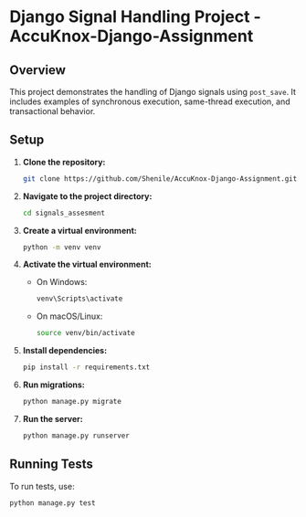 
# Django Signal Handling Project - AccuKnox-Django-Assignment

## Overview

This project demonstrates the handling of Django signals using `post_save`. It includes examples of synchronous execution, same-thread execution, and transactional behavior.

## Setup

1. **Clone the repository:**
   ```bash
   git clone https://github.com/Shenile/AccuKnox-Django-Assignment.git
   ```

2. **Navigate to the project directory:**
   ```bash
   cd signals_assesment
   ```

3. **Create a virtual environment:**
   ```bash
   python -m venv venv
   ```

4. **Activate the virtual environment:**

   - On Windows:
     ```bash
     venv\Scripts\activate
     ```

   - On macOS/Linux:
     ```bash
     source venv/bin/activate
     ```

5. **Install dependencies:**
   ```bash
   pip install -r requirements.txt
   ```

6. **Run migrations:**
   ```bash
   python manage.py migrate
   ```

7. **Run the server:**
   ```bash
   python manage.py runserver
   ```

## Running Tests

To run tests, use:
```bash
python manage.py test
```
